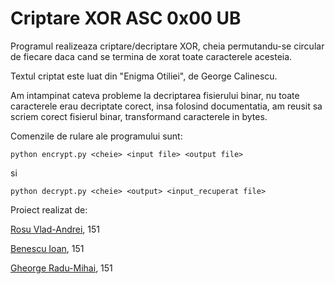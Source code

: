 # Criptare XOR ASC 0x00 UB

Programul realizeaza criptare/decriptare XOR, cheia permutandu-se circular de fiecare daca cand se termina de xorat toate caracterele acesteia.

Textul criptat este luat din "Enigma Otiliei", de George Calinescu.

Am intampinat cateva probleme la decriptarea fisierului binar, nu toate caracterele erau decriptate corect, insa folosind documentatia, am reusit sa scriem corect fisierul binar, transformand caracterele in bytes.

Comenzile de rulare ale programului sunt:

```
python encrypt.py <cheie> <input file> <output file>
```

si

```
python decrypt.py <cheie> <output> <input_recuperat file>
```

Proiect realizat de:

[Rosu Vlad-Andrei](github.com/vlandero), 151

[Benescu Ioan](https://github.com/BetJohn), 151

[Gheorge Radu-Mihai](https://github.com/radugheo), 151
